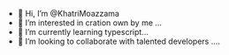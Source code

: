 - 👋 Hi, I’m @KhatriMoazzama
- 👀 I’m interested in cration own by me ...
- 🌱 I’m currently learning typescript...
- 💞️ I’m looking to collaborate with talented developers ....


<!---
KhatriMoazzama/KhatriMoazzama is a ✨ special ✨ repository because its `README.md` (this file) appears on your GitHub profile.
You can click the Preview link to take a look at your changes.
--->

